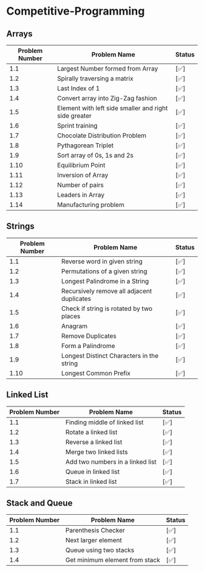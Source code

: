 # Competitive-Programming

## Arrays 
|Problem Number | Problem Name | Status|
|--- | --- | --- |
| 1.1 | Largest Number formed from Array | [✅]
| 1.2 | Spirally traversing a matrix | [✅]
| 1.3 | Last Index of 1 | [✅]
| 1.4 | Convert array into Zig-Zag fashion |  [✅]
| 1.5 | Element with left side smaller and right side greater | [✅]
| 1.6 | Sprint training | [✅]
| 1.7 | Chocolate Distribution Problem | [✅]
| 1.8 | Pythagorean Triplet | [✅]
| 1.9 | Sort array of 0s, 1s and 2s | [✅]
| 1.10 | Equilibrium Point | [✅]
| 1.11 | Inversion of Array | [✅]
| 1.12 | Number of pairs |  [✅]
| 1.13 | Leaders in Array |  [✅]
| 1.14 | Manufacturing problem |  [✅]

## Strings 
|Problem Number | Problem Name | Status|
|--- | --- | --- |
| 1.1 | Reverse word in given string | [✅]
| 1.2 | Permutations of a given string | [✅]
| 1.3 | Longest Palindrome in a String | [✅]
| 1.4 | Recursively remove all adjacent duplicates | [✅]
| 1.5 | Check if string is rotated by two places | [✅]
| 1.6 | Anagram | [✅]
| 1.7 | Remove Duplicates | [✅]
| 1.8 | Form a Palindrome | [✅]
| 1.9 | Longest Distinct Characters in the string | [✅]
| 1.10 | Longest Common Prefix | [✅]

## Linked List
|Problem Number | Problem Name | Status|
|--- | --- | --- |
| 1.1 | Finding middle of linked list | [✅]
| 1.2 | Rotate a linked list | [✅]
| 1.3 | Reverse a linked list | [✅]
| 1.4 | Merge two linked lists | [✅]
| 1.5 | Add two numbers in a linked list | [✅]
| 1.6 | Queue in linked list | [✅]
| 1.7 | Stack in linked list | [✅]

## Stack and Queue
|Problem Number | Problem Name | Status|
|--- | --- | --- |
| 1.1 | Parenthesis Checker | [✅]
| 1.2 | Next larger element | [✅]
| 1.3 | Queue using two stacks | [✅]
| 1.4 | Get minimum element from stack | [✅]
